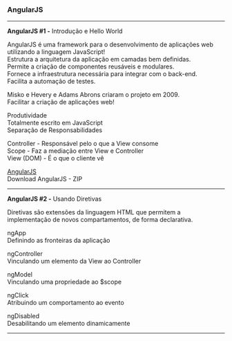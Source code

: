 ### AngularJS

---

**AngularJS #1 -** Introdução e Hello World

AngularJS é uma framework para o desenvolvimento de aplicações web utilizando a linguagem JavaScript! <br>
Estrutura a arquitetura da aplicação em camadas bem definidas. <br>
Permite a criação de componentes reusáveis e modulares. <br>
Fornece a infraestrutura necessária para integrar com o back-end. <br>
Facilita a automação de testes.

Misko e Hevery e Adams Abrons criaram o projeto em 2009. <br>
Facilitar a criação de aplicações web!

Produtividade <br>
Totalmente escrito em JavaScript <br>
Separação de Responsabilidades

Controller - Responsável pelo o que a View consome <br>
Scope - Faz a mediação entre View e Controller <br>
View (DOM) - É o que o cliente vê

[AngularJS](https://angularjs.org/) <br>
Download AngularJS - ZIP

---

**AngularJS #2 -** Usando Diretivas

Diretivas são extensões da linguagem HTML que permitem a implementação de novos compartamentos, de forma declarativa.

ngApp <br>
Definindo as fronteiras da aplicação

ngController <br>
Vinculando um elemento da View ao Controller

ngModel <br>
Vinculando uma propriedade ao $scope

ngClick <br>
Atribuindo um comportamento ao evento

ngDisabled <br>
Desabilitando um elemento dinamicamente



---